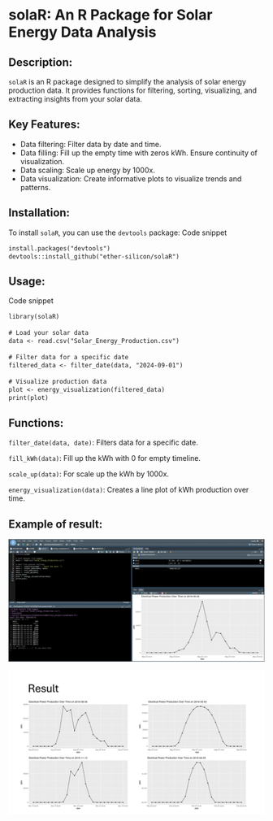 # solaR: An R Package for Solar Energy Data Analysis
## Description:

`solaR` is an R package designed to simplify the analysis of solar energy production data. It provides functions for filtering, sorting, visualizing, and extracting insights from your solar data.

## Key Features:

- Data filtering: Filter data by date and time.
- Data filling: Fill up the empty time with zeros kWh. Ensure continuity of visualization.
- Data scaling: Scale up energy by 1000x.
- Data visualization: Create informative plots to visualize trends and patterns.

## Installation:

To install `solaR`, you can use the `devtools` package:
Code snippet
```
install.packages("devtools")
devtools::install_github("ether-silicon/solaR")
```
## Usage: 
Code snippet
```
library(solaR)

# Load your solar data
data <- read.csv("Solar_Energy_Production.csv")

# Filter data for a specific date
filtered_data <- filter_date(data, "2024-09-01")

# Visualize production data
plot <- energy_visualization(filtered_data)
print(plot)
```
## Functions:

`filter_date(data, date)`: Filters data for a specific date.

`fill_kWh(data)`: Fill up the kWh with 0 for empty timeline.

`scale_up(data)`: For scale up the kWh by 1000x.

`energy_visualization(data)`: Creates a line plot of kWh production over time.

## Example of result:

![alt text](https://github.com/Ether-silicon/CS50R-solaR/blob/main/RStudio%20IDE.jpeg)

![alt text](https://github.com/Ether-silicon/CS50R-solaR/blob/main/CS50R%20Final%20Project%203.png)

